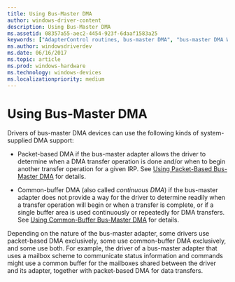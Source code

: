 ```yaml
---
title: Using Bus-Master DMA
author: windows-driver-content
description: Using Bus-Master DMA
ms.assetid: 08357a55-aec2-4454-923f-6daaf1583a25
keywords: ["AdapterControl routines, bus-master DMA", "bus-master DMA WDK kernel", "DMA transfers WDK kernel , bus-master DMA", "adapter objects WDK kernel , bus-master DMA"]
ms.author: windowsdriverdev
ms.date: 06/16/2017
ms.topic: article
ms.prod: windows-hardware
ms.technology: windows-devices
ms.localizationpriority: medium
---
```


# Using Bus-Master DMA





Drivers of bus-master DMA devices can use the following kinds of system-supplied DMA support:

-   Packet-based DMA if the bus-master adapter allows the driver to determine when a DMA transfer operation is done and/or when to begin another transfer operation for a given IRP. See [Using Packet-Based Bus-Master DMA](using-packet-based-bus-master-dma.md) for details.

-   Common-buffer DMA (also called *continuous DMA*) if the bus-master adapter does not provide a way for the driver to determine readily when a transfer operation will begin or when a transfer is complete, or if a single buffer area is used continuously or repeatedly for DMA transfers. See [Using Common-Buffer Bus-Master DMA](using-common-buffer-bus-master-dma.md) for details.

Depending on the nature of the bus-master adapter, some drivers use packet-based DMA exclusively, some use common-buffer DMA exclusively, and some use both. For example, the driver of a bus-master adapter that uses a mailbox scheme to communicate status information and commands might use a common buffer for the mailboxes shared between the driver and its adapter, together with packet-based DMA for data transfers.

 

 




